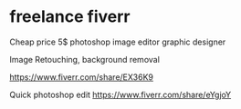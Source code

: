 # freelance fiverr
Cheap price 5$
photoshop image editor graphic designer

Image Retouching, background removal

https://www.fiverr.com/share/EX36K9

Quick photoshop edit
https://www.fiverr.com/share/eYgjoY

